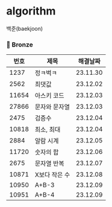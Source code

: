 # algorithm
백준(baekjoon)

### 🥉 Bronze
|번호|제목|해결날짜|
|---|---|---|
|1237|정ㅋ벅ㅋ|23.11.30|
|2562|최댓값|23.12.02|
|11654|아스키 코드|23.12.03|
|27866|문자와 문자열|23.12.03|
|2475|검증수|23.12.04|
|10818|최소, 최대|23.12.04|
|2884|알람 시계|23.12.05|
|11720|숫자의 합|23.12.06|
|2675|문자열 반복|23.12.07|
|10871|X보다 작은 수|23.12.08|
|10950|A+B-3|23.12.09|
|10951|A+B-4|23.12.09|

